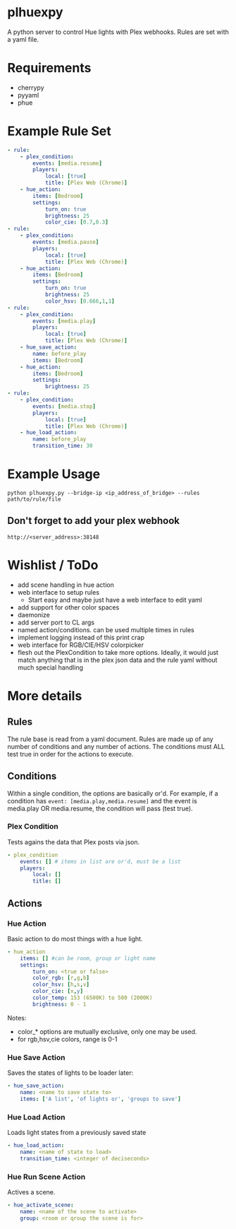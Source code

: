 # plhuexpy
A python server to control Hue lights with Plex webhooks. Rules are set with a yaml file.

# Requirements
* cherrypy
* pyyaml
* phue


# Example Rule Set
```yaml
- rule:
    - plex_condition:
        events: [media.resume]
        players:
            local: [true]
            title: [Plex Web (Chrome)]
    - hue_action:
        items: [Bedroom]
        settings:
            turn_on: true
            brightness: 25
            color_cie: [0.7,0.3]
- rule:
    - plex_condition:
        events: [media.pause]
        players:
            local: [true]
            title: [Plex Web (Chrome)]
    - hue_action:
        items: [Bedroom]
        settings:
            turn_on: true
            brightness: 25
            color_hsv: [0.666,1,1]
- rule:
    - plex_condition:
        events: [media.play]
        players:
            local: [true]
            title: [Plex Web (Chrome)]
    - hue_save_action:
        name: before_play
        items: [Bedroom]
    - hue_action:
        items: [Bedroom]
        settings:
            brightness: 25
- rule:
    - plex_condition:
        events: [media.stop]
        players:
            local: [true]
            title: [Plex Web (Chrome)]
    - hue_load_action: 
        name: before_play
        transition_time: 30
```

# Example Usage
`python plhuexpy.py --bridge-ip <ip_address_of_bridge> --rules path/to/rule/file`

## Don't forget to add your plex webhook
`http://<server_address>:38148`

# Wishlist / ToDo
* add scene handling in hue action
* web interface to setup rules
    * Start easy and maybe just have a web interface to edit yaml
* add support for other color spaces
* daemonize
* add server port to CL args
* named action/conditions. can be used multiple times in rules
* implement logging instead of this print crap
* web interface for RGB/CIE/HSV colorpicker
* flesh out the PlexCondition to take more options. Ideally, it would just
    match anything that is in the plex json data and the rule yaml without 
    much special handling

# More details
## Rules
The rule base is read from a yaml document. Rules are made up of any number 
of conditions and any number of actions. The
conditions must ALL test true in order for the actions to execute.

## Conditions
Within a single condition, the options are basically or'd. For example, if
a condition has `event: [media.play,media.resume]` and the event is media.play 
OR media.resume, the condition will pass (test true).

### Plex Condition
Tests agains the data that Plex posts via json.
```yaml
- plex_condition
    events: [] # items in list are or'd, must be a list
    players:
        local: [] 
        title: []
```
## Actions

### Hue Action
Basic action to do most things with a hue light.
```yaml
- hue_action
    items: [] #can be room, group or light name
    settings:    
        turn_on: <true or false>  
        color_rgb: [r,g,b] 
        color_hsv: [h,s,v] 
        color_cie: [x,y]
        color_temp: 153 (6500K) to 500 (2000K)
        brightness: 0 - 1
```
Notes: 
* color_* options are mutually exclusive, only one may be used.
* for rgb,hsv,cie colors, range is 0-1

### Hue Save Action
Saves the states of lights to be loader later:
```yaml
- hue_save_action:
    name: <name to save state to>
    items: ['A list', 'of lights or', 'groups to save']
```

### Hue Load Action
Loads light states from a previously saved state
```yaml
- hue_load_action:
    name: <name of state to load>
    transition_time: <integer of deciseconds>
```

### Hue Run Scene Action
Actives a scene.
```yaml
- hue_activate_scene:
    name: <name of the scene to activate>
    group: <room or qroup the scene is for>
```